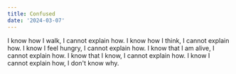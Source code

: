 ```yaml
---
title: Confused
date: '2024-03-07'
---
```


I know how I walk,
I cannot explain how.
I know how I think,
I cannot explain how.
I know I feel hungry,
I cannot explain how.
I know that I am alive,
I cannot explain how.
I know that I know,
I cannot explain how.
I know I cannot explain how,
I don't know why.
